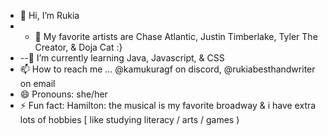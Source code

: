 - 🥀 Hi, I’m Rukia
- - 👀 My favorite artists are Chase Atlantic, Justin Timberlake, Tyler The Creator, & Doja Cat :}
- --🌱 I’m currently learning Java, Javascript, & CSS
- 📫 How to reach me ... @kamukuragf on discord, @rukiabesthandwriter on email
- 😄 Pronouns: she/her
- ⚡ Fun fact: Hamilton: the musical is my favorite broadway & i have extra lots of hobbies [ like studying literacy / arts / games )

<!---
rsceein/rsceein is a ✨ special ✨ repository because its `README.md` (this file) appears on your GitHub profile.
You can click the Preview link to take a look at your changes.
--->
